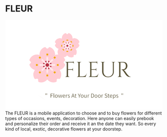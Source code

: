 # FLEUR
![IMG1](https://github.com/Esra-Ashbli/FLEUR/blob/main/Screenshot%202024-07-19%20155112.png)
The FLEUR is a mobile application to choose and to buy flowers for different types of occasions, events, decoration. Here anyone can easily prebook and personalize their order and receive it an the date they want. So every kind of local, exotic, decorative flowers at your doorstep.
